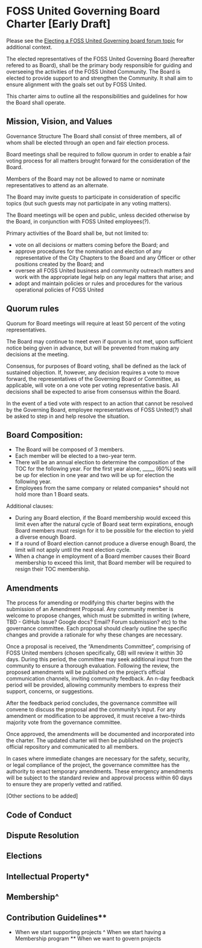 # FOSS United Governing Board Charter [Early Draft]

Please see the [Electing a FOSS United Governing board forum topic](https://forum.fossunited.org/t/electing-a-fossunited-governing-board/3569)
for additional context.

The elected representatives of the FOSS United Governing Board (hereafter refered to as Board),
shall be the primary body responsible for guiding and overseeing the activities of the FOSS United
Community. The Board is elected to provide support to and strengthen the Community. It shall aim
to ensure alignment with the goals set out by FOSS United.

This charter aims to outline all the responsibilities and guidelines for how the Board shall
operate.

## Mission, Vision, and Values

Governance Structure
The Board shall consist of three members, all of whom shall be elected through an open and fair
election process.

Board meetings shall be required to follow quorum in order to enable a fair voting process for all
matters brought forward for the consideration of the Board.

Members of the Board may not be allowed to name or nominate representatives to attend as an
alternate.

The Board may invite guests to participate in consideration of specific topics (but such guests
may not participate in any voting matters).

The Board meetings will be open and public, unless decided otherwise by the Board, in conjunction
with FOSS United employees(?).

Primary activities of the Board shall be, but not limited to:
* vote on all decisions or matters coming before the Board; and
* approve procedures for the nomination and election of any representative of the City Chapters
  to the Board and any Officer or other positions created by the Board; and
* oversee all FOSS United business and community outreach matters and work with the appropriate
  legal help on any legal matters that arise; and
* adopt and maintain policies or rules and procedures for the various operational policies of
  FOSS United

## Quorum rules

Quorum for Board meetings will require at least 50 percent of the voting representatives.

The Board may continue to meet even if quorum is not met, upon sufficient notice being given in
advance, but will be prevented from making any decisions at the meeting.

Consensus, for purposes of Board voting, shall be defined as the lack of sustained objection. If,
however, any decision requires a vote to move forward, the representatives of the Governing Board
or Committee, as applicable, will vote on a one vote per voting representative basis. All
decisions shall be expected to arise from consensus within the Board.

In the event of a tied vote with respect to an action that cannot be resolved by the Governing
Board, employee representatives of FOSS United(?) shall be asked to step in and help resolve the
situation.

## Board Composition:

* The Board will be composed of 3 members.
* Each member will be elected to a two-year term.
* There will be an annual election to determine the composition of the TOC for the following year.
  For the first year alone, _____ (60%) seats will be up for election in one year and two will be
  up for election the following year.
* Employees from the same company or related companies* should not hold more than 1 Board seats.

Additional clauses:
* During any Board election, if the Board membership would exceed this limit even after the
  natural cycle of Board seat term expirations, enough Board members must resign for it to be
  possible for the election to yield a diverse enough Board.
* If a round of Board election cannot produce a diverse enough Board, the limit will not apply
  until the next election cycle.
* When a change in employment of a Board member causes their Board membership to exceed this
  limit, that Board member will be required to resign their TOC membership.

## Amendments

The process for amending or modifying this charter begins with the submission of an Amendment
Proposal. Any community member is welcome to propose changes, which must be submitted in writing
(where, TBD - GitHub Issue? Google docs? Email? Forum submission? etc) to the governance
committee. Each proposal should clearly outline the specific changes and provide a rationale for
why these changes are necessary.

Once a proposal is received, the “Amendments Committee”, comprising of FOSS United members
(chosen specifically, GB) will review it within 30 days. During this period, the committee may
seek additional input from the community to ensure a thorough evaluation. Following the review,
the proposed amendments will be published on the project’s official communication channels,
inviting community feedback. An n-day feedback period will be provided, allowing community members
to express their support, concerns, or suggestions.

After the feedback period concludes, the governance committee will convene to discuss the proposal
and the community’s input. For any amendment or modification to be approved, it must receive a
two-thirds majority vote from the governance committee.

Once approved, the amendments will be documented and incorporated into the charter. The updated
charter will then be published on the project’s official repository and communicated to all
members.

In cases where immediate changes are necessary for the safety, security, or legal compliance of
the project, the governance committee has the authority to enact temporary amendments. These
emergency amendments will be subject to the standard review and approval process within 60 days to
ensure they are properly vetted and ratified.

[Other sections to be added]
## Code of Conduct

## Dispute Resolution

## Elections

## Intellectual Property*

## Membership^

## Contribution Guidelines**

* When we start supporting projects
^ When we start having a Membership program
** When we want to govern projects

